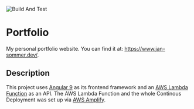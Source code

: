 ![Build And Test](https://github.com/j-sommer/portfolio/workflows/Build%20And%20Test/badge.svg)

# Portfolio

My personal portfolio website. You can find it at: https://www.jan-sommer.dev/.

## Description

This project uses [Angular 9](https://angular.io/) as its frontend framework and an [AWS Lambda Function](https://aws.amazon.com/de/lambda/) as an API. The AWS Lambda Function and the whole Continous Deployment was set up via [AWS Amplify](https://aws.amazon.com/de/amplify/).
